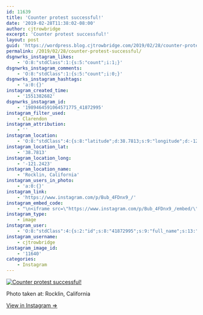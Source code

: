 ```yaml
---
id: 11639
title: 'Counter protest successful!'
date: '2019-02-28T11:38:02-08:00'
author: cjtrowbridge
excerpt: 'Counter protest successful!'
layout: post
guid: 'https://wordpress.blog.cjtrowbridge.com/2019/02/28/counter-protest-successful/'
permalink: /2019/02/28/counter-protest-successful/
dsgnwrks_instagram_likes:
    - 'O:8:"stdClass":1:{s:5:"count";i:1;}'
dsgnwrks_instagram_comments:
    - 'O:8:"stdClass":1:{s:5:"count";i:0;}'
dsgnwrks_instagram_hashtags:
    - 'a:0:{}'
instagram_created_time:
    - '1551382682'
dsgnwrks_instagram_id:
    - '1989464591064571775_41872995'
instagram_filter_used:
    - Clarendon
instagram_attribution:
    - ''
instagram_location:
    - 'O:8:"stdClass":4:{s:8:"latitude";d:38.7813;s:9:"longitude";d:-121.2423;s:4:"name";s:19:"Rocklin, California";s:2:"id";i:217237967;}'
instagram_location_lat:
    - '38.7813'
instagram_location_long:
    - '-121.2423'
instagram_location_name:
    - 'Rocklin, California'
instagram_users_in_photo:
    - 'a:0:{}'
instagram_link:
    - 'https://www.instagram.com/p/Bub_4FDnx9_/'
instagram_embed_code:
    - "\n<iframe src=\"https://www.instagram.com/p/Bub_4FDnx9_/embed/\" width=\"612\" height=\"710\" frameborder=\"0\" scrolling=\"no\" allowtransparency=\"true\" class=\"insta-image-embed\"></iframe>\n"
instagram_type:
    - image
instagram_user:
    - 'O:8:"stdClass":4:{s:2:"id";s:8:"41872995";s:9:"full_name";s:13:"CJ Trowbridge";s:15:"profile_picture";s:184:"https://scontent.cdninstagram.com/vp/ebecda71d143f06f0a971a4b919479b0/5D1C770B/t51.2885-19/s150x150/49719818_1996732167092496_2139941882996719616_n.jpg?_nc_ht=scontent.cdninstagram.com";s:8:"username";s:12:"cjtrowbridge";}'
instagram_username:
    - cjtrowbridge
instagram_image_id:
    - '11640'
categories:
    - Instagram
---
```


[![Counter protest successful!](https://blog.cjtrowbridge.com/wp-content/uploads/2019/02/counter-protest-successful-1-1.jpg)](https://www.instagram.com/p/Bub_4FDnx9_/)

Photo taken at: Rocklin, California

[View in Instagram ⇒](https://www.instagram.com/p/Bub_4FDnx9_/)